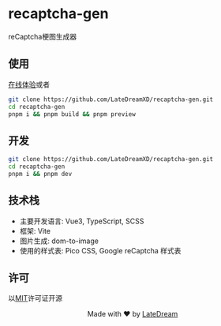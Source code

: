 # recaptcha-gen
reCaptcha梗图生成器

## 使用
[在线体验](https://latedream.cn/recaptcha-gen/)或者
```bash
git clone https://github.com/LateDreamXD/recaptcha-gen.git
cd recaptcha-gen
pnpm i && pnpm build && pnpm preview
```

## 开发
```bash
git clone https://github.com/LateDreamXD/recaptcha-gen.git
cd recaptcha-gen
pnpm i && pnpm dev
```

## 技术栈
- 主要开发语言: Vue3, TypeScript, SCSS
- 框架: Vite
- 图片生成: dom-to-image
- 使用的样式表: Pico CSS, Google reCaptcha 样式表

## 许可
以[MIT](https://opensource.org/licenses/MIT)许可证开源

<p align="center">
Made with ❤️ by <a href="https://about.latedream.cn/" target="_blank" rel="noopener">LateDream</a>
</p>
